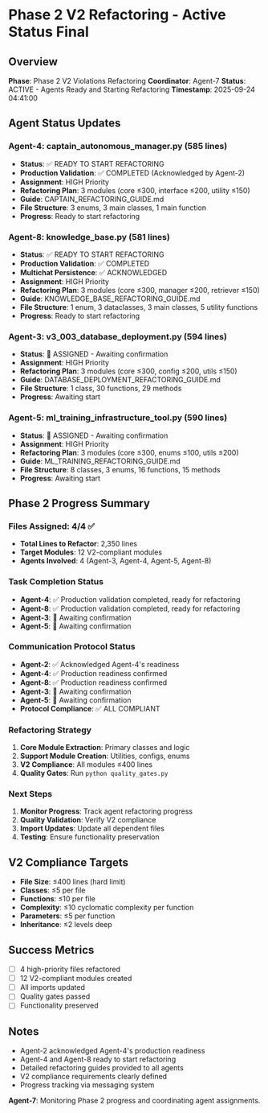 # Phase 2 V2 Refactoring - Active Status Final

## Overview
**Phase**: Phase 2 V2 Violations Refactoring
**Coordinator**: Agent-7
**Status**: ACTIVE - Agents Ready and Starting Refactoring
**Timestamp**: 2025-09-24 04:41:00

## Agent Status Updates

### Agent-4: captain_autonomous_manager.py (585 lines)
- **Status**: ✅ READY TO START REFACTORING
- **Production Validation**: ✅ COMPLETED (Acknowledged by Agent-2)
- **Assignment**: HIGH Priority
- **Refactoring Plan**: 3 modules (core ≤300, interface ≤200, utility ≤150)
- **Guide**: CAPTAIN_REFACTORING_GUIDE.md
- **File Structure**: 3 enums, 3 main classes, 1 main function
- **Progress**: Ready to start refactoring

### Agent-8: knowledge_base.py (581 lines)
- **Status**: ✅ READY TO START REFACTORING
- **Production Validation**: ✅ COMPLETED
- **Multichat Persistence**: ✅ ACKNOWLEDGED
- **Assignment**: HIGH Priority
- **Refactoring Plan**: 3 modules (core ≤300, manager ≤200, retriever ≤150)
- **Guide**: KNOWLEDGE_BASE_REFACTORING_GUIDE.md
- **File Structure**: 1 enum, 3 dataclasses, 3 main classes, 5 utility functions
- **Progress**: Ready to start refactoring

### Agent-3: v3_003_database_deployment.py (594 lines)
- **Status**: 🔄 ASSIGNED - Awaiting confirmation
- **Assignment**: HIGH Priority
- **Refactoring Plan**: 3 modules (core ≤300, config ≤200, utils ≤150)
- **Guide**: DATABASE_DEPLOYMENT_REFACTORING_GUIDE.md
- **File Structure**: 1 class, 30 functions, 29 methods
- **Progress**: Awaiting start

### Agent-5: ml_training_infrastructure_tool.py (590 lines)
- **Status**: 🔄 ASSIGNED - Awaiting confirmation
- **Assignment**: HIGH Priority
- **Refactoring Plan**: 3 modules (core ≤300, enums ≤100, utils ≤200)
- **Guide**: ML_TRAINING_REFACTORING_GUIDE.md
- **File Structure**: 8 classes, 3 enums, 16 functions, 15 methods
- **Progress**: Awaiting start

## Phase 2 Progress Summary

### Files Assigned: 4/4 ✅
- **Total Lines to Refactor**: 2,350 lines
- **Target Modules**: 12 V2-compliant modules
- **Agents Involved**: 4 (Agent-3, Agent-4, Agent-5, Agent-8)

### Task Completion Status
- **Agent-4**: ✅ Production validation completed, ready for refactoring
- **Agent-8**: ✅ Production validation completed, ready for refactoring
- **Agent-3**: 🔄 Awaiting confirmation
- **Agent-5**: 🔄 Awaiting confirmation

### Communication Protocol Status
- **Agent-2**: ✅ Acknowledged Agent-4's readiness
- **Agent-4**: ✅ Production readiness confirmed
- **Agent-8**: ✅ Production readiness confirmed
- **Agent-3**: 🔄 Awaiting confirmation
- **Agent-5**: 🔄 Awaiting confirmation
- **Protocol Compliance**: ✅ ALL COMPLIANT

### Refactoring Strategy
1. **Core Module Extraction**: Primary classes and logic
2. **Support Module Creation**: Utilities, configs, enums
3. **V2 Compliance**: All modules ≤400 lines
4. **Quality Gates**: Run `python quality_gates.py`

### Next Steps
1. **Monitor Progress**: Track agent refactoring progress
2. **Quality Validation**: Verify V2 compliance
3. **Import Updates**: Update all dependent files
4. **Testing**: Ensure functionality preservation

## V2 Compliance Targets
- **File Size**: ≤400 lines (hard limit)
- **Classes**: ≤5 per file
- **Functions**: ≤10 per file
- **Complexity**: ≤10 cyclomatic complexity per function
- **Parameters**: ≤5 per function
- **Inheritance**: ≤2 levels deep

## Success Metrics
- [ ] 4 high-priority files refactored
- [ ] 12 V2-compliant modules created
- [ ] All imports updated
- [ ] Quality gates passed
- [ ] Functionality preserved

## Notes
- Agent-2 acknowledged Agent-4's production readiness
- Agent-4 and Agent-8 ready to start refactoring
- Detailed refactoring guides provided to all agents
- V2 compliance requirements clearly defined
- Progress tracking via messaging system

**Agent-7**: Monitoring Phase 2 progress and coordinating agent assignments.
